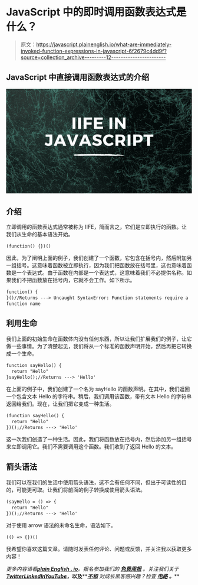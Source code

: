 # JavaScript 中的即时调用函数表达式是什么？

> 原文：<https://javascript.plainenglish.io/what-are-immediately-invoked-function-expressions-in-javascript-6f2679c4dd9f?source=collection_archive---------12----------------------->

## JavaScript 中直接调用函数表达式的介绍

![](img/9a18a7173ca600cab06adcf6ae8f2d5a.png)

## 介绍

立即调用的函数表达式通常被称为 IIFE，简而言之，它们是立即执行的函数。让我们从生命的基本语法开始。

```
(function() {})()
```

因此，为了阐明上面的例子，我们创建了一个函数，它包含在括号内，然后附加另一组括号。这意味着函数被立即执行，因为我们把函数放在括号里，这也意味着函数是一个表达式。由于函数在内部是一个表达式，这意味着我们不必提供名称。如果我们不把函数放在括号内，它就不会工作。如下所示。

```
function() {
}()//Returns ---> Uncaught SyntaxError: Function statements require a function name
```

## 利用生命

我们上面的初始生命在函数体内没有任何东西，所以让我们扩展我们的例子，让它做一些事情。为了清楚起见，我们将从一个标准的函数声明开始，然后再把它转换成一个生命。

```
function sayHello() {
  return "Hello"
}sayHello();//Returns ---> 'Hello'
```

在上面的例子中，我们创建了一个名为 sayHello 的函数声明。在其中，我们返回一个包含文本 Hello 的字符串。稍后，我们调用该函数，带有文本 Hello 的字符串返回给我们。现在，让我们把它变成一种生活。

```
(function sayHello() {
  return "Hello"
})();//Returns ---> 'Hello'
```

这一次我们创造了一种生活。因此，我们将函数放在括号内，然后添加另一组括号来立即调用它。我们不需要调用这个函数。我们收到了返回 Hello 的文本。

## 箭头语法

我们可以在我们的生活中使用箭头语法，这不会有任何不同，但出于可读性的目的，可能更可取。让我们将前面的例子转换成使用箭头语法。

```
(sayHello = () => {
  return "Hello"
})();//Returns ---> 'Hello'
```

对于使用 arrow 语法的未命名生命，语法如下。

```
(() => {})()
```

我希望你喜欢这篇文章。请随时发表任何评论、问题或反馈，并关注我以获取更多内容！

*更多内容请看*[***plain English . io***](https://plainenglish.io/)*。报名参加我们的* [***免费周报***](http://newsletter.plainenglish.io/) *。关注我们关于*[***Twitter***](https://twitter.com/inPlainEngHQ)[***LinkedIn***](https://www.linkedin.com/company/inplainenglish/)*[***YouTube***](https://www.youtube.com/channel/UCtipWUghju290NWcn8jhyAw)***，以及****[***不和***](https://discord.gg/GtDtUAvyhW) *对成长黑客感兴趣？检查* [***电路***](https://circuit.ooo/) ***。*****